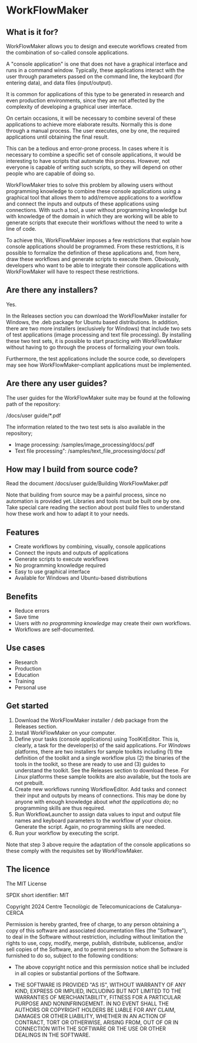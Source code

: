 # WorkFlowMaker

## What is it for?

WorkFlowMaker allows you to design and execute workflows created from the combination of so-called console applications.

A "console application" is one that does not have a graphical interface and runs in a command window. Typically, these applications interact with the user through parameters passed on the command line, the keyboard (for entering data), and data files (input/output).

It is common for applications of this type to be generated in research and even production environments, since they are not affected by the complexity of developing a graphical user interface.

On certain occasions, it will be necessary to combine several of these applications to achieve more elaborate results. Normally this is done through a manual process. The user executes, one by one, the required applications until obtaining the final result.

This can be a tedious and error-prone process. In cases where it is necessary to combine a specific set of console applications, it would be interesting to have scripts that automate this process. However, not everyone is capable of writing such scripts, so they will depend on other people who are capable of doing so.

WorkFlowMaker tries to solve this problem by allowing users without programming knowledge to combine these console applications using a graphical tool that allows them to add/remove applications to a workflow and connect the inputs and outputs of these applications using connections. With such a tool, a user without programming knowledge but with knowledge of the domain in which they are working will be able to generate scripts that execute their workflows without the need to write a line of code.

To achieve this, WorkFlowMaker imposes a few restrictions that explain how console applications should be programmed. From these restrictions, it is possible to formalize the definition of these applications and, from here, draw these workflows and generate scripts to execute them. Obviously, developers who want to be able to integrate their console applications with WorkFlowMaker will have to respect these restrictions.


## Are there any installers?

Yes.

In the Releases section you can download the WorkFlowMaker installer for Windows, the .deb package for Ubuntu based distributions. In addition, there are two more installers (exclusively for Windows) that include two sets of test applications (image processing and text file processing). By installing these two test sets, it is possible to start practicing with WorkFlowMaker without having to go through the process of formalizing your own tools.

Furthermore, the test applications include the source code, so developers may see how WorkFlowMaker-compliant applications must be implemented.

## Are there any user guides?

The user guides for the WorkFlowMaker suite may be found at the following path of the repository:

/docs/user guide/*.pdf


The information related to the two test sets is also available in the repository;

* Image processing: /samples/image_processing/docs/.pdf
* Text file processing": /samples/text_file_processing/docs/.pdf

## How may I build from source code?

Read the document /docs/user guide/Building WorkFlowMaker.pdf

Note that building from source may be a painful process, since no automation is provided yet. Libraries and tools must be built one by one. Take special care reading the section about post build files to understand how these work and how to adapt it to your needs.

## Features

* Create workflows by combining, visually, console applications 
* Connect the inputs and outputs of applications 
* Generate scripts to execute workflows 
* No programming knowledge required 
* Easy to use graphical interface 
* Available for Windows and Ubuntu-based distributions

## Benefits

* Reduce errors 
* Save time
* Users _with no programming knowledge_ may create their own workflows.
* Workflows are self-documented.

## Use cases

* Research 
* Production 
* Education 
* Training 
* Personal use

## Get started

1. Download the WorkFlowMaker installer / deb package from the Releases section. 
2. Install WorkFlowMaker on your computer. 
3. Define your tasks (console applications) using ToolKitEditor. This is, clearly, a task for the developer(s) of the said applications. For *Windows* platforms, there are two installers for sample toolkits including (1) the definition of the toolkit and a single workflow plus (2) the binaries of the tools in the toolkit, so these are ready to use and (3) guides to understand the toolkit. See the Releases section to download these. For *Linux* platforms these sample toolkits are also available, but the tools are not prebuilt.
4. Create new workflows running WorkflowEditor. Add tasks and connect their input and outputs by means of connections. This may be done by anyone with enough knowledge about _what the applications do_; no programming skills are thus required.
5. Run WorkflowLauncher to assign data values to input and output file names and keyboard parameters to the workflow of your choice. Generate the script. Again, no programming skills are needed.
6. Run your workflow by executing the script.

Note that step 3 above require the adaptation of the console applications so these comply with the requisites set by WorkFlowMaker.



## The licence

The MIT License

SPDX short identifier: MIT

Copyright 2024 Centre Tecnològic de Telecomunicacions de Catalunya-CERCA

Permission is hereby granted, free of charge, to any person obtaining a copy of this software and associated documentation files (the "Software"), to deal in the Software without restriction, including without limitation the rights to use, copy, modify, merge, publish, distribute, sublicense, and/or sell copies of the Software, and to permit persons to whom the Software is furnished to do so, subject to the following conditions:

* The above copyright notice and this permission notice shall be included in all copies or substantial portions of the Software.

* THE SOFTWARE IS PROVIDED "AS IS", WITHOUT WARRANTY OF ANY KIND, EXPRESS OR IMPLIED, INCLUDING BUT NOT LIMITED TO THE WARRANTIES OF MERCHANTABILITY, FITNESS FOR A PARTICULAR PURPOSE AND NONINFRINGEMENT. IN NO EVENT SHALL THE AUTHORS OR COPYRIGHT HOLDERS BE LIABLE FOR ANY CLAIM, DAMAGES OR OTHER LIABILITY, WHETHER IN AN ACTION OF CONTRACT, TORT OR OTHERWISE, ARISING FROM, OUT OF OR IN CONNECTION WITH THE SOFTWARE OR THE USE OR OTHER DEALINGS IN THE SOFTWARE.
